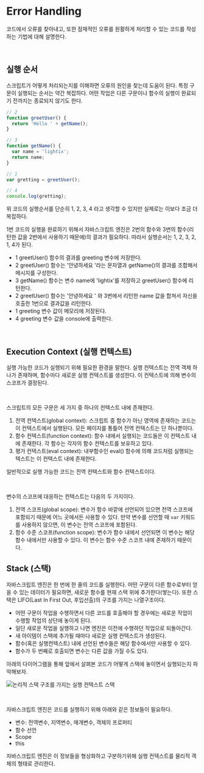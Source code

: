 # Error Handling
코드에서 오류를 찾아내고, 또한 잠재적인 오류를 원활하게 처리할 수 있는 코드를 작성하는 기법에 대해 설명한다.

<br />

## 실행 순서
스크립트가 어떻게 처리되는지를 이해하면 오류의 원인을 찾는데 도움이 된다. 특정 구문이 실행되는 순서는 약간 복잡하다. 어떤 작업은 다른 구문이나 함수의 실행이 완료되기 전까지는 종료되지 않기도 한다.
```jsx
// 2
function greetUser() {
  return 'Hello ' + getName();
}

// 3
function getName() {
  var name = 'lightix';
  return name;
}

// 1
var gretting = greetUser();

// 4
console.log(gretting);
```
위 코드의 실행순서를 단순히 1, 2, 3, 4 라고 생각할 수 있지만 실제로는 이보다 조금 더 복잡하다.

1번 코드의 실행을 완료하기 위해서 자바스크립트 엔진은 2번의 함수와 3번의 함수(리턴한 값을 2번에서 사용하기 때문에)의 결과가 필요하다. 따라서 실행순서는 1, 2, 3, 2, 1, 4가 된다.

- 1 greetUser() 함수의 결과를 greeting 변수에 저장한다.
- 2 greetUser() 함수는 '안녕하세요 '라는 문자열과 getName()의 결과를 조합해서 메시지를 구성한다. 
- 3 getName() 함수는 변수 name에 'lightix'를 저장하고 greetUser() 함수에 리턴한다.
- 2 greetUser() 함수는 '안녕하세요 ' 와 3번에서 리턴한 name 값을 합쳐서 자신을 호출한 1번으로 결과값을 리턴한다.
- 1 greeting 변수 값이 메모리에 저장된다.
- 4 greeting 변수 값을 console에 출력한다.

<br />

## Execution Context (실행 컨텍스트)
실행 가능한 코드가 실행되기 위해 필요한 환경을 말한다. 실행 컨텍스트는 전역 객체 하나가 존재하며, 함수마다 새로운 실행 컨텍스트를 생성한다. 이 컨텍스트에 의해 변수의 스코프가 결정된다.

<br />

스크립트의 모든 구문은 세 가지 중 하나의 컨텍스트 내에 존재한다.
1. 전역 컨텍스트(global context): 스크립트 중 함수가 아닌 영역에 존재하는 코드는 이 컨텍스트에서 실행된다. 모든 페이지를 통틀어 전역 컨텍스트는 단 하나뿐이다.
2. 함수 컨텍스트(function context): 함수 내에서 실행되는 코드들은 이 컨텍스트 내에 존재한다. 각 함수는 각자의 함수 컨텍스트를 보유하고 있다.
3. 평가 컨텍스트(eval context): 내부함수인 eval() 함수에 의해 코드처럼 실행되는 텍스트는 이 컨텍스트 내에 존재한다.

일반적으로 실행 가능한 코드는 전역 컨텍스트와 함수 컨텍스트이다.

<br />

변수의 스코프에 대응하는 컨텍스트는 다음의 두 가지이다.
1. 전역 스코프(global scope): 변수가 함수 바깥에 선언되어 있으면 전역 스코프에 포함되기 때문에 어느 곳에서든 사용할 수 있다. 만약 변수를 선언할 때 `var` 키워드를 사용하지 않으면, 이 변수는 전역 스코프에 포함된다.
2. 함수 수준 스코프(function scope): 변수가 함수 내에서 선언되면 이 변수는 해당 함수 내에서만 사용할 수 있다. 이 변수는 함수 수준 스코프 내에 존재하기 때문이다.


## Stack (스택)
자바스크립트 엔진은 한 번에 한 줄의 코드를 실행한다. 어떤 구문이 다른 함수로부터 얻을 수 있는 데이터가 필요하면, 새로운 함수를 현재 스택 위에 추가한다(쌓는다). 또한 스택은 LIFO(Last In First Out, 후입선출)의 구조를 가지는 나열구조이다.

- 어떤 구문이 작업을 수행하면서 다른 코드를 호출해야 할 경우에는 새로운 작업이 수행할 작업의 상단에 놓이게 된다.
- 일단 새로운 작업을 실행하고 나면 엔진은 이전에 수행하던 작업으로 되돌아간다.
- 새 아이템이 스택에 추가될 때마다 새로운 실행 컨텍스트가 생성된다.
- 함수(혹은 실행컨텍스트) 내에 선언된 변수들은 해당 함수에서만 사용할 수 있다.
- 함수가 두 번째로 호출되면 변수는 다른 값을 가질 수도 있다.

아래의 다이어그램을 통해 앞에서 살펴본 코드가 어떻게 스택에 놓이면서 실행되는지 파악해보자.

![논리적 스택 구조를 가지는 실행 컨텍스트 스택](https://user-images.githubusercontent.com/59480963/93431923-c98c8580-f8ff-11ea-8bc6-394208124462.jpg)

<br />

자바스크립트 엔진은 코드를 실행하기 위해 아래와 같은 정보들이 필요하다.
- 변수: 전역변수, 지역변수, 매개변수, 객체의 프로퍼티
- 함수 선언
- Scope
- this

자바스크립트 엔진은 이 정보들을 형상화하고 구분하기위해 실행 컨텍스트를 물리적 객체의 형태로 관리한다.
